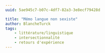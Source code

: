 ```yaml
---
uuid: 5ae945c7-b07c-4df7-82a3-3e8ecf79428d

title: "Mémo langue non sexiste"
author: BlancheTurck
tags:
    - littérature/linguistique
    - intersectionnalité
    - retours d'expérience
---
```

